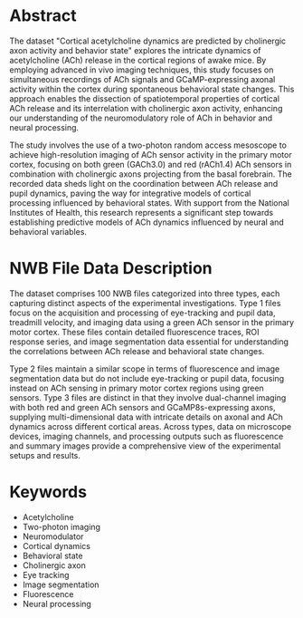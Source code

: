 # Abstract

The dataset "Cortical acetylcholine dynamics are predicted by cholinergic axon activity and behavior state" explores the intricate dynamics of acetylcholine (ACh) release in the cortical regions of awake mice. By employing advanced in vivo imaging techniques, this study focuses on simultaneous recordings of ACh signals and GCaMP-expressing axonal activity within the cortex during spontaneous behavioral state changes. This approach enables the dissection of spatiotemporal properties of cortical ACh release and its interrelation with cholinergic axon activity, enhancing our understanding of the neuromodulatory role of ACh in behavior and neural processing.

The study involves the use of a two-photon random access mesoscope to achieve high-resolution imaging of ACh sensor activity in the primary motor cortex, focusing on both green (GACh3.0) and red (rACh1.4) ACh sensors in combination with cholinergic axons projecting from the basal forebrain. The recorded data sheds light on the coordination between ACh release and pupil dynamics, paving the way for integrative models of cortical processing influenced by behavioral states. With support from the National Institutes of Health, this research represents a significant step towards establishing predictive models of ACh dynamics influenced by neural and behavioral variables.

# NWB File Data Description

The dataset comprises 100 NWB files categorized into three types, each capturing distinct aspects of the experimental investigations. Type 1 files focus on the acquisition and processing of eye-tracking and pupil data, treadmill velocity, and imaging data using a green ACh sensor in the primary motor cortex. These files contain detailed fluorescence traces, ROI response series, and image segmentation data essential for understanding the correlations between ACh release and behavioral state changes. 

Type 2 files maintain a similar scope in terms of fluorescence and image segmentation data but do not include eye-tracking or pupil data, focusing instead on ACh sensing in primary motor cortex regions using green sensors. Type 3 files are distinct in that they involve dual-channel imaging with both red and green ACh sensors and GCaMP8s-expressing axons, supplying multi-dimensional data with intricate details on axonal and ACh dynamics across different cortical areas. Across types, data on microscope devices, imaging channels, and processing outputs such as fluorescence and summary images provide a comprehensive view of the experimental setups and results.

# Keywords

- Acetylcholine
- Two-photon imaging
- Neuromodulator
- Cortical dynamics
- Behavioral state
- Cholinergic axon
- Eye tracking
- Image segmentation
- Fluorescence
- Neural processing